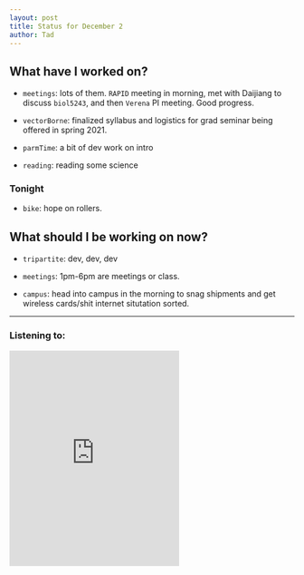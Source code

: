```yaml
---
layout: post 
title: Status for December 2 
author: Tad
---
```


## What have I worked on?

* `meetings`: lots of them. `RAPID` meeting in morning, met with Daijiang to discuss `biol5243`, and then `Verena` PI meeting. Good progress. 

* `vectorBorne`: finalized syllabus and logistics for grad seminar being offered in spring 2021. 

* `parmTime`: a bit of dev work on intro

* `reading`: reading some science




### Tonight

* `bike`: hope on rollers. 




## What should I be working on now?

* `tripartite`: dev, dev, dev

* `meetings`: 1pm-6pm are meetings or class.

* `campus`: head into campus in the morning to snag shipments and get wireless cards/shit internet situtation sorted. 





--- 

### Listening to:

<iframe src="https://open.spotify.com/embed/track/179gvZNzUcGzZQAKyRNNJD" width="300" height="380" frameborder="0" allowtransparency="true" allow="encrypted-media"></iframe>

<i class='fa fa-code' style='color:pink'></i>
